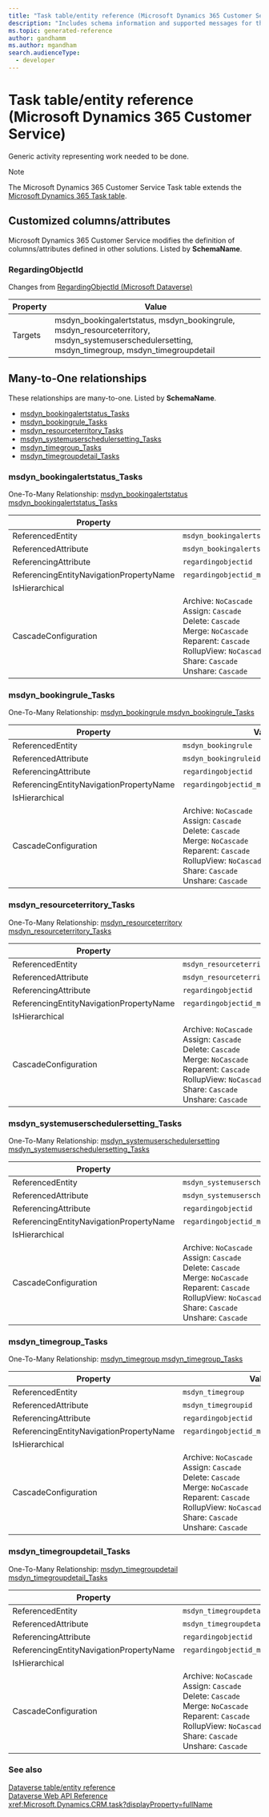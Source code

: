 ```yaml
---
title: "Task table/entity reference (Microsoft Dynamics 365 Customer Service)"
description: "Includes schema information and supported messages for the Task table/entity with Microsoft Dynamics 365 Customer Service."
ms.topic: generated-reference
author: gandhamm
ms.author: mgandham
search.audienceType: 
  - developer
---
```


# Task table/entity reference (Microsoft Dynamics 365 Customer Service)

Generic activity representing work needed to be done.

> [!NOTE]
> The Microsoft Dynamics 365 Customer Service Task table extends the [Microsoft Dynamics 365 Task table](/dynamics365/developer/reference/entities/task).



## Customized columns/attributes

Microsoft Dynamics 365 Customer Service modifies the definition of columns/attributes defined in other solutions. Listed by **SchemaName**.

### <a name="BKMK_RegardingObjectId"></a> RegardingObjectId

Changes from [RegardingObjectId (Microsoft Dataverse)](/power-apps/developer/data-platform/reference/entities/task#BKMK_RegardingObjectId)

|Property|Value|
|---|---|
|Targets|msdyn_bookingalertstatus, msdyn_bookingrule, msdyn_resourceterritory, msdyn_systemuserschedulersetting, msdyn_timegroup, msdyn_timegroupdetail|


## Many-to-One relationships

These relationships are many-to-one. Listed by **SchemaName**.

- [msdyn_bookingalertstatus_Tasks](#BKMK_msdyn_bookingalertstatus_Tasks)
- [msdyn_bookingrule_Tasks](#BKMK_msdyn_bookingrule_Tasks)
- [msdyn_resourceterritory_Tasks](#BKMK_msdyn_resourceterritory_Tasks)
- [msdyn_systemuserschedulersetting_Tasks](#BKMK_msdyn_systemuserschedulersetting_Tasks)
- [msdyn_timegroup_Tasks](#BKMK_msdyn_timegroup_Tasks)
- [msdyn_timegroupdetail_Tasks](#BKMK_msdyn_timegroupdetail_Tasks)

### <a name="BKMK_msdyn_bookingalertstatus_Tasks"></a> msdyn_bookingalertstatus_Tasks

One-To-Many Relationship: [msdyn_bookingalertstatus msdyn_bookingalertstatus_Tasks](msdyn_bookingalertstatus.md#BKMK_msdyn_bookingalertstatus_Tasks)

|Property|Value|
|---|---|
|ReferencedEntity|`msdyn_bookingalertstatus`|
|ReferencedAttribute|`msdyn_bookingalertstatusid`|
|ReferencingAttribute|`regardingobjectid`|
|ReferencingEntityNavigationPropertyName|`regardingobjectid_msdyn_bookingalertstatus_task`|
|IsHierarchical||
|CascadeConfiguration|Archive: `NoCascade`<br />Assign: `Cascade`<br />Delete: `Cascade`<br />Merge: `NoCascade`<br />Reparent: `Cascade`<br />RollupView: `NoCascade`<br />Share: `Cascade`<br />Unshare: `Cascade`|

### <a name="BKMK_msdyn_bookingrule_Tasks"></a> msdyn_bookingrule_Tasks

One-To-Many Relationship: [msdyn_bookingrule msdyn_bookingrule_Tasks](msdyn_bookingrule.md#BKMK_msdyn_bookingrule_Tasks)

|Property|Value|
|---|---|
|ReferencedEntity|`msdyn_bookingrule`|
|ReferencedAttribute|`msdyn_bookingruleid`|
|ReferencingAttribute|`regardingobjectid`|
|ReferencingEntityNavigationPropertyName|`regardingobjectid_msdyn_bookingrule_task`|
|IsHierarchical||
|CascadeConfiguration|Archive: `NoCascade`<br />Assign: `Cascade`<br />Delete: `Cascade`<br />Merge: `NoCascade`<br />Reparent: `Cascade`<br />RollupView: `NoCascade`<br />Share: `Cascade`<br />Unshare: `Cascade`|

### <a name="BKMK_msdyn_resourceterritory_Tasks"></a> msdyn_resourceterritory_Tasks

One-To-Many Relationship: [msdyn_resourceterritory msdyn_resourceterritory_Tasks](msdyn_resourceterritory.md#BKMK_msdyn_resourceterritory_Tasks)

|Property|Value|
|---|---|
|ReferencedEntity|`msdyn_resourceterritory`|
|ReferencedAttribute|`msdyn_resourceterritoryid`|
|ReferencingAttribute|`regardingobjectid`|
|ReferencingEntityNavigationPropertyName|`regardingobjectid_msdyn_resourceterritory_task`|
|IsHierarchical||
|CascadeConfiguration|Archive: `NoCascade`<br />Assign: `Cascade`<br />Delete: `Cascade`<br />Merge: `NoCascade`<br />Reparent: `Cascade`<br />RollupView: `NoCascade`<br />Share: `Cascade`<br />Unshare: `Cascade`|

### <a name="BKMK_msdyn_systemuserschedulersetting_Tasks"></a> msdyn_systemuserschedulersetting_Tasks

One-To-Many Relationship: [msdyn_systemuserschedulersetting msdyn_systemuserschedulersetting_Tasks](msdyn_systemuserschedulersetting.md#BKMK_msdyn_systemuserschedulersetting_Tasks)

|Property|Value|
|---|---|
|ReferencedEntity|`msdyn_systemuserschedulersetting`|
|ReferencedAttribute|`msdyn_systemuserschedulersettingid`|
|ReferencingAttribute|`regardingobjectid`|
|ReferencingEntityNavigationPropertyName|`regardingobjectid_msdyn_systemuserschedulersetting_task`|
|IsHierarchical||
|CascadeConfiguration|Archive: `NoCascade`<br />Assign: `Cascade`<br />Delete: `Cascade`<br />Merge: `NoCascade`<br />Reparent: `Cascade`<br />RollupView: `NoCascade`<br />Share: `Cascade`<br />Unshare: `Cascade`|

### <a name="BKMK_msdyn_timegroup_Tasks"></a> msdyn_timegroup_Tasks

One-To-Many Relationship: [msdyn_timegroup msdyn_timegroup_Tasks](msdyn_timegroup.md#BKMK_msdyn_timegroup_Tasks)

|Property|Value|
|---|---|
|ReferencedEntity|`msdyn_timegroup`|
|ReferencedAttribute|`msdyn_timegroupid`|
|ReferencingAttribute|`regardingobjectid`|
|ReferencingEntityNavigationPropertyName|`regardingobjectid_msdyn_timegroup_task`|
|IsHierarchical||
|CascadeConfiguration|Archive: `NoCascade`<br />Assign: `Cascade`<br />Delete: `Cascade`<br />Merge: `NoCascade`<br />Reparent: `Cascade`<br />RollupView: `NoCascade`<br />Share: `Cascade`<br />Unshare: `Cascade`|

### <a name="BKMK_msdyn_timegroupdetail_Tasks"></a> msdyn_timegroupdetail_Tasks

One-To-Many Relationship: [msdyn_timegroupdetail msdyn_timegroupdetail_Tasks](msdyn_timegroupdetail.md#BKMK_msdyn_timegroupdetail_Tasks)

|Property|Value|
|---|---|
|ReferencedEntity|`msdyn_timegroupdetail`|
|ReferencedAttribute|`msdyn_timegroupdetailid`|
|ReferencingAttribute|`regardingobjectid`|
|ReferencingEntityNavigationPropertyName|`regardingobjectid_msdyn_timegroupdetail_task`|
|IsHierarchical||
|CascadeConfiguration|Archive: `NoCascade`<br />Assign: `Cascade`<br />Delete: `Cascade`<br />Merge: `NoCascade`<br />Reparent: `Cascade`<br />RollupView: `NoCascade`<br />Share: `Cascade`<br />Unshare: `Cascade`|



### See also

[Dataverse table/entity reference](/power-apps/developer/data-platform/reference/about-entity-reference)  
[Dataverse Web API Reference](/power-apps/developer/data-platform/webapi/reference/about)   
<xref:Microsoft.Dynamics.CRM.task?displayProperty=fullName>
